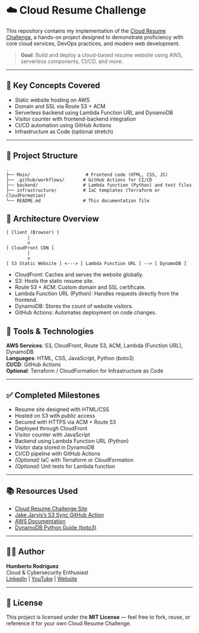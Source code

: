 # ☁️ Cloud Resume Challenge

This repository contains my implementation of the [Cloud Resume Challenge](https://cloudresumechallenge.dev/), a hands-on project designed to demonstrate proficiency with core cloud services, DevOps practices, and modern web development.

> **Goal**: Build and deploy a cloud-based resume website using AWS, serverless components, CI/CD, and more.

---

## 🧠 Key Concepts Covered

- Static website hosting on AWS  
- Domain and SSL via Route 53 + ACM  
- Serverless backend using Lambda Function URL and DynamoDB  
- Visitor counter with frontend-backend integration  
- CI/CD automation using GitHub Actions  
- Infrastructure as Code (optional stretch)

---

## 📁 Project Structure

```text
.
├── Main/                     # Frontend code (HTML, CSS, JS)
├── .github/workflows/       # GitHub Actions for CI/CD
├── backend/                 # Lambda function (Python) and test files
├── infrastructure/          # IaC templates (Terraform or CloudFormation)
└── README.md                # This documentation file
```
## 🚀 Architecture Overview
```text
[ Client (Browser) ]
        |
        v
[ CloudFront CDN ]
        |
        v
[ S3 Static Website ] <---> [ Lambda Function URL ] --> [ DynamoDB ]
```
- CloudFront: Caches and serves the website globally.
- S3: Hosts the static resume site.
- Route 53 + ACM: Custom domain and SSL certificate.
- Lambda Function URL (Python): Handles requests directly from the frontend.
- DynamoDB: Stores the count of website visitors.
- GitHub Actions: Automates deployment on code changes.

## 🔧 Tools & Technologies

**AWS Services**: S3, CloudFront, Route 53, ACM, Lambda (Function URL), DynamoDB  
**Languages**: HTML, CSS, JavaScript, Python (boto3)  
**CI/CD**: GitHub Actions  
**Optional**: Terraform / CloudFormation for Infrastructure as Code

---

## ✅ Completed Milestones

- Resume site designed with HTML/CSS  
- Hosted on S3 with public access  
- Secured with HTTPS via ACM + Route 53  
- Deployed through CloudFront  
- Visitor counter with JavaScript  
- Backend using Lambda Function URL (Python) 
- Visitor data stored in DynamoDB  
- CI/CD pipeline with GitHub Actions  
- *(Optional)* IaC with Terraform or CloudFormation  
- *(Optional)* Unit tests for Lambda function

---

## 📚 Resources Used

- [Cloud Resume Challenge Site](https://cloudresumechallenge.dev/)  
- [Jake Jarvis’s S3 Sync GitHub Action](https://github.com/jakejarvis/s3-sync-action)  
- [AWS Documentation](https://docs.aws.amazon.com/)  
- [DynamoDB Python Guide (boto3)](https://boto3.amazonaws.com/v1/documentation/api/latest/guide/dynamodb.html)

---

## 🧑‍💻 Author

**Humberto Rodríguez**  
Cloud & Cybersecurity Enthusiast  
[LinkedIn](https://www.linkedin.com/in/humbertoruan/) | [YouTube](https://www.youtube.com/@pingtoroot) | [Website](https://site.pingtoroot.com/)

---

## 📝 License

This project is licensed under the **MIT License** — feel free to fork, reuse, or reference it for your own Cloud Resume Challenge.


 
